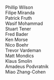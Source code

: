 Phillip Wilson  
Filipe Miranda  
Patrick Fruth  
Wasif Mohammad  
Stuart Tener  
Fred Bader  
Ken Morse  
Nico Boehr  
Trevor Vardeman  
Matt Mondics  
Klaus Smolin  
Amadeus Podvratnik  
Miao Zhang-Cohen  